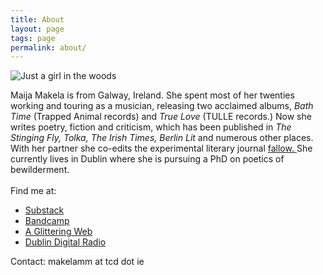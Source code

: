 ```yaml
---
title: About
layout: page
tags: page
permalink: about/
---
```

![Just a girl in the woods](/static/img/maija.jpeg "Maija Mäkelä")

Maija Makela is from Galway, Ireland. She spent most of her twenties working and touring as a musician, releasing two acclaimed albums, *Bath Time* (Trapped Animal records) and *True Love* (TULLE records.) Now she writes poetry, fiction and criticism, which has been published in *The Stinging Fly, Tolka, The Irish Times, Berlin Lit* and numerous other places. With her partner she co-edits the experimental literary journal [fallow. ](https://fallowmedia.com/)She currently lives in Dublin where she is pursuing a PhD on poetics of bewilderment.\
\
Find me at:

* [Substack](https://mystes.substack.com/)
* [Bandcamp](https://maijasofia.bandcamp.com/)
* [A﻿ Glittering Web](https://www.are.na/maija-sofia/a-glittering-web)
* [Dublin Digital Radio](https://listen.dublindigitalradio.com/resident/invocations)

C﻿ontact: makelamm at tcd dot ie